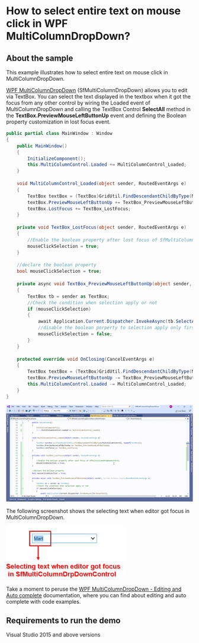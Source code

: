 # How to select entire text on mouse click in WPF MultiColumnDropDown?

## About the sample
This example illustrates how to select entire text on mouse click in MultiColumnDropDown.

[WPF MultiColumnDropDown](https://www.syncfusion.com/wpf-controls/multi-column-dropdown) (SfMultiColumnDropDown) allows you to edit via TextBox. You can select the text displayed in the textbox when it got the focus from any other control by wiring the Loaded event of MultiColumnDropDown and calling the TextBox Control **SelectAll** method in the **TextBox.PreviewMouseLeftButtonUp** event and defining the Boolean property customization in lost focus event.  

```C#
public partial class MainWindow : Window
{
    public MainWindow()
    {
        InitializeComponent();
        this.MultiColumnControl.Loaded += MultiColumnControl_Loaded;
    }

    void MultiColumnControl_Loaded(object sender, RoutedEventArgs e)
    {
        TextBox textBox = (TextBox)GridUtil.FindDescendantChildByType(MultiColumnControl, typeof(TextBox));
        textBox.PreviewMouseLeftButtonUp += TextBox_PreviewMouseLeftButtonUp;
        textBox.LostFocus += TextBox_LostFocus;
    }

    private void TextBox_LostFocus(object sender, RoutedEventArgs e)
    {
        //Enable the boolean property after lost focus of SfMultiColumnDropDownControl 
        mouseClickSelection = true;
    }

    //declare the boolean property 
    bool mouseClickSelection = true;

    private async void TextBox_PreviewMouseLeftButtonUp(object sender, System.Windows.Input.MouseButtonEventArgs e)
    {
        TextBox tb = sender as TextBox;
        //Check the condition when selection apply or not 
        if (mouseClickSelection)
        {
            await Application.Current.Dispatcher.InvokeAsync(tb.SelectAll);
            //disable the boolean porperty to selection apply only first time in SfMultiColumnDropDownControl via mouse click 
            mouseClickSelection = false;
        }
    }

    protected override void OnClosing(CancelEventArgs e)
    {
        TextBox textBox = (TextBox)GridUtil.FindDescendantChildByType(MultiColumnControl, typeof(TextBox));
        textBox.PreviewMouseLeftButtonUp -= TextBox_PreviewMouseLeftButtonUp;
        this.MultiColumnControl.Loaded -= MultiColumnControl_Loaded;
    }
}

```
![Select entire text while editor got focus in SfMultiColumnDropDownControl](SelectEntiretextonMouseClick.gif)

The following screenshot shows the selecting text when editor got focus in MultiColumnDropDown.

![Shows the selected text while editor got focus in SfMultiColumnDropDownControl](SelectingText.png)

Take a moment to peruse the [WPF MultiColumnDropDown - Editing and Auto complete](https://help.syncfusion.com/wpf/multi-column-dropdown/editing-and-autocomplete) documentation, where you can find about editing and auto complete with code examples.
## Requirements to run the demo
Visual Studio 2015 and above versions
